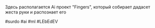 Здесь располагается Ai проект "Fingers", который собирает дадасет жеста руки и распознает его

#surdo #ai #ml #LEbEdEV
